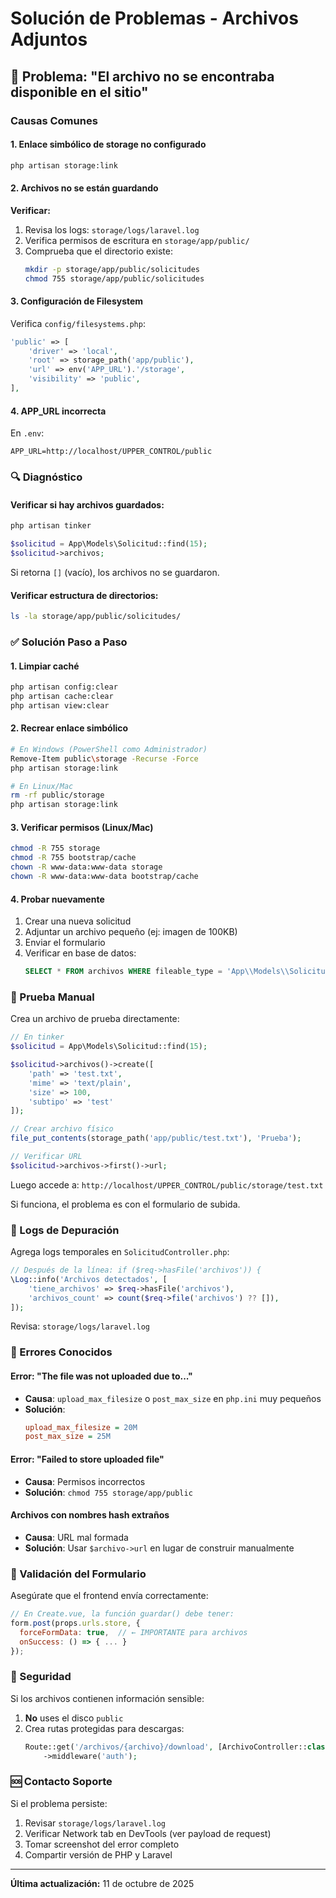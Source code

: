 # Solución de Problemas - Archivos Adjuntos

## 🐛 Problema: "El archivo no se encontraba disponible en el sitio"

### Causas Comunes

#### 1. **Enlace simbólico de storage no configurado**
```bash
php artisan storage:link
```

#### 2. **Archivos no se están guardando**

**Verificar:**
1. Revisa los logs: `storage/logs/laravel.log`
2. Verifica permisos de escritura en `storage/app/public/`
3. Comprueba que el directorio existe:
   ```bash
   mkdir -p storage/app/public/solicitudes
   chmod 755 storage/app/public/solicitudes
   ```

#### 3. **Configuración de Filesystem**

Verifica `config/filesystems.php`:
```php
'public' => [
    'driver' => 'local',
    'root' => storage_path('app/public'),
    'url' => env('APP_URL').'/storage',
    'visibility' => 'public',
],
```

#### 4. **APP_URL incorrecta**

En `.env`:
```env
APP_URL=http://localhost/UPPER_CONTROL/public
```

### 🔍 Diagnóstico

#### Verificar si hay archivos guardados:
```bash
php artisan tinker
```
```php
$solicitud = App\Models\Solicitud::find(15);
$solicitud->archivos;
```

Si retorna `[]` (vacío), los archivos no se guardaron.

#### Verificar estructura de directorios:
```bash
ls -la storage/app/public/solicitudes/
```

### ✅ Solución Paso a Paso

#### 1. **Limpiar caché**
```bash
php artisan config:clear
php artisan cache:clear
php artisan view:clear
```

#### 2. **Recrear enlace simbólico**
```bash
# En Windows (PowerShell como Administrador)
Remove-Item public\storage -Recurse -Force
php artisan storage:link

# En Linux/Mac
rm -rf public/storage
php artisan storage:link
```

#### 3. **Verificar permisos (Linux/Mac)**
```bash
chmod -R 755 storage
chmod -R 755 bootstrap/cache
chown -R www-data:www-data storage
chown -R www-data:www-data bootstrap/cache
```

#### 4. **Probar nuevamente**
1. Crear una nueva solicitud
2. Adjuntar un archivo pequeño (ej: imagen de 100KB)
3. Enviar el formulario
4. Verificar en base de datos:
   ```sql
   SELECT * FROM archivos WHERE fileable_type = 'App\\Models\\Solicitud';
   ```

### 🧪 Prueba Manual

Crea un archivo de prueba directamente:

```php
// En tinker
$solicitud = App\Models\Solicitud::find(15);

$solicitud->archivos()->create([
    'path' => 'test.txt',
    'mime' => 'text/plain',
    'size' => 100,
    'subtipo' => 'test'
]);

// Crear archivo físico
file_put_contents(storage_path('app/public/test.txt'), 'Prueba');

// Verificar URL
$solicitud->archivos->first()->url;
```

Luego accede a: `http://localhost/UPPER_CONTROL/public/storage/test.txt`

Si funciona, el problema es con el formulario de subida.

### 📝 Logs de Depuración

Agrega logs temporales en `SolicitudController.php`:

```php
// Después de la línea: if ($req->hasFile('archivos')) {
\Log::info('Archivos detectados', [
    'tiene_archivos' => $req->hasFile('archivos'),
    'archivos_count' => count($req->file('archivos') ?? []),
]);
```

Revisa: `storage/logs/laravel.log`

### 🚨 Errores Conocidos

#### Error: "The file was not uploaded due to..."
- **Causa**: `upload_max_filesize` o `post_max_size` en `php.ini` muy pequeños
- **Solución**: 
  ```ini
  upload_max_filesize = 20M
  post_max_size = 25M
  ```

#### Error: "Failed to store uploaded file"
- **Causa**: Permisos incorrectos
- **Solución**: `chmod 755 storage/app/public`

#### Archivos con nombres hash extraños
- **Causa**: URL mal formada
- **Solución**: Usar `$archivo->url` en lugar de construir manualmente

### 📱 Validación del Formulario

Asegúrate que el frontend envía correctamente:

```javascript
// En Create.vue, la función guardar() debe tener:
form.post(props.urls.store, {
  forceFormData: true,  // ← IMPORTANTE para archivos
  onSuccess: () => { ... }
});
```

### 🔐 Seguridad

Si los archivos contienen información sensible:

1. **No** uses el disco `public`
2. Crea rutas protegidas para descargas:
   ```php
   Route::get('/archivos/{archivo}/download', [ArchivoController::class, 'download'])
       ->middleware('auth');
   ```

### 🆘 Contacto Soporte

Si el problema persiste:
1. Revisar `storage/logs/laravel.log`
2. Verificar Network tab en DevTools (ver payload de request)
3. Tomar screenshot del error completo
4. Compartir versión de PHP y Laravel

---

**Última actualización:** 11 de octubre de 2025
